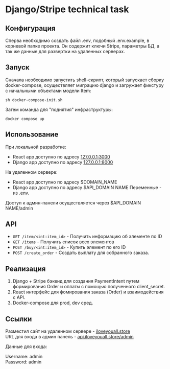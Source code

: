 # Django/Stripe technical task

## Конфигурация

Сперва необходимо создать файл .env, подобный .env.example, в корневой папке проекта.
Он содержит ключи Stripe, параметры БД, а так же данные для развертки на удаленных серверах.

## Запуск

Сначала необходимо запустить shell-скрипт, который запускает сборку docker-compose, осуществляет миграцию django
и загружает фикстуру с начальными объектами модели Item:
```
sh docker-compose-init.sh
```
Затем команда для "поднятия" инфраструктуры:
```
docker compose up
```

## Использование

При локальной разработке:

- React app доступно по адресу [127.0.0.1:3000](http://127.0.0.1:3000)
- Django app доступно по адресу [127.0.0.1:8000](http://127.0.0.1:8000)

На удаленном сервере:

- React app доступно по адресу $DOMAIN_NAME
- Django app доступно по адресу $API_DOMAIN NAME
  Переменные - из .env.

Доступ к админ-панели осуществляется через $API_DOMAIN NAME/admin

## API

- `GET /item/<int:item_id>` - Получить информацию об элементе по ID
- `GET /items` - Получить список всех элементов
- `POST /buy/<int:item_id>` - Купить элемент по его ID
- `POST /create_order` - Создать выплату для собранного заказа.

## Реализация

1. Django + Stripe бэкенд для создания PaymentIntent путем формирования Order и оплаты с помощью полученного client_secret.
2. React интерфейс для фомирования заказа (Order) и взаимодействия с API.
3. Docker-compose для prod, dev сред.

## Ссылки

Разместил сайт на удаленном сервере - [iloveyouall.store](http://iloveyouall.store) <br>
URL для входа в админ панель - [api.iloveyouall.store/admin](http://api.iloveyouall.store/admin) 

Данные для входа:

Username: admin <br>
Password: admin

